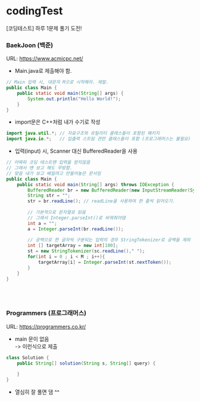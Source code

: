 # codingTest
[코딩테스트] 하루 1문제 풀기 도전!

### BaekJoon (백준)
URL: https://www.acmicpc.net/
- Main.java로 제출해야 함.
~~~ java
// Main 입력 시, 대문자 M으로 시작해라. 제발.
public class Main {
	public static void main(String[] args) {
		System.out.println("Hello World!");
	}
}
~~~

- import문은 C++처럼 내가 수기로 작성
~~~ java
import java.util.*; // 자료구조와 유틸리티 클래스들이 포함된 패키지
import java.io.*;   // 입출력 스트림 관련 클래스들이 포함 (프로그래머스는 불필요)
~~~

- 입력(input) 시, Scanner 대신 BufferedReader을 사용
~~~ java
// 어짜피 코딩 테스트땐 입력을 받지않음
// 그래서 얜 보고 해도 무방함.
// 맞음 내가 보고 배낄려고 만들어놓은 문서임
public class Main {
	public static void main(String[] args) throws IOException {
	    BufferedReader br = new BufferedReader(new InputStreamReader(System.in));
	    String str = "";
	    str = br.readLine(); // readLine을 사용하여 한 줄씩 읽어오기.
	    
	    // 기본적으로 문자열로 읽음
	    // 그래서 Integer.parseInt()로 바꿔줘야댐
	    int a = "";
	    a = Integer.parseInt(br.readLine());
	    
	    // 공백으로 한 글자씩 구분되는 입력의 경우 StringTokenizer로 공백을 제외
	    int [] targetArray = new int[100];
	    st = new StringTokenizer(sc.readLine()," ");
	    for(int i = 0 ; i < M ; i++){
	        targetArray[i] = Integer.parseInt(st.nextToken());
	    }
	}
}
~~~
<br><br>

### Programmers (프로그래머스)
URL: https://programmers.co.kr/

- main 문이 없음 <br>
-> 이런식으로 제출
~~~ java
class Solution {
    public String[] solution(String s, String[] query) {
    
    }
}
~~~
- 열심히 잘 풀면 댐 ^^